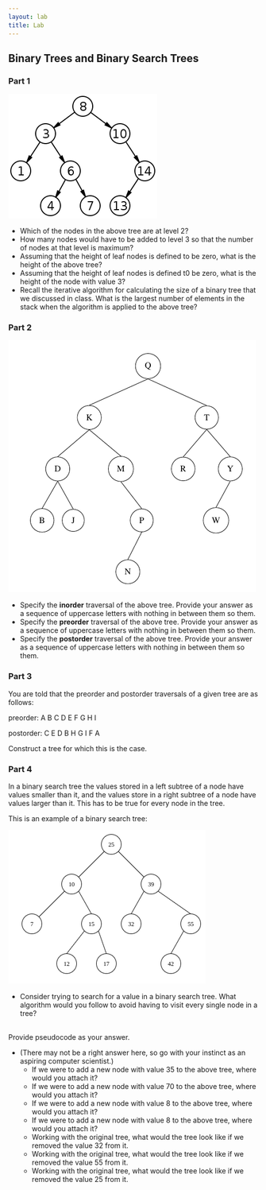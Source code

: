 ```yaml
---
layout: lab
title: Lab
---
```

<!--
<div class="lab-right" markdown="1">

__due date:__ 7 days from the time you start the lab or
LATEST_DATE
(whichever comes first)

__submission mode:__ group

</div>
-->
<main markdown="1" class="lab">

## Binary Trees and Binary Search Trees


### Part 1

![a tree](img/Binary_search_tree.png)

- Which of the nodes in the above tree are at level 2?
- How many nodes would have to be added to level 3 so that the number of nodes at that level is maximum?
- Assuming that the height of leaf nodes is defined to be zero, what is the height of the above tree?
- Assuming that the height of leaf nodes is defined t0 be zero, what is the height of the node with value 3?
- Recall the iterative algorithm for calculating the size of a binary tree that we discussed in class.
What is the largest number of elements in the stack when the algorithm is applied to the above tree?

### Part 2

![a tree](img/bst.png)

- Specify the __inorder__ traversal of the above tree.
Provide your answer as a sequence of uppercase letters with nothing in between them so them.
- Specify the __preorder__ traversal of the above tree.
Provide your answer as a sequence of uppercase letters with nothing in between them so them.
- Specify the __postorder__ traversal of the above tree.
Provide your answer as a sequence of uppercase letters with nothing in between them so them.

### Part 3

You are told that the preorder and postorder traversals of a given tree are as follows:

preorder: A B C D E F G H I

postorder: C E D B H G I F A

Construct a tree for which this is the case.

### Part 4

In a binary search tree the values stored in a left subtree of a node have values smaller than it, and the values store in a right subtree of a node have values larger than it.
This has to be true for every node in the tree.

This is an example of a binary search tree:


![a tree](img/bst1.png)

- Consider trying to search for a value in a binary search tree.
What algorithm would you follow to avoid having to visit every single node in a tree?
<br>
Provide pseudocode as your answer.


- (There may not be a right answer here, so go with your instinct as an aspiring computer scientist.)
  - If we were to add a new node with value 35 to the above tree, where would you attach it?
  - If we were to add a new node with value 70 to the above tree, where would you attach it?
  - If we were to add a new node with value 8 to the above tree, where would you attach it?
  - If we were to add a new node with value 8 to the above tree, where would you attach it?
  - Working with the original tree, what would the tree look like if we removed the value 32 from it.
  - Working with the original tree, what would the tree look like if we removed the value 55 from it.
  - Working with the original tree, what would the tree look like if we removed the value 25 from it.


















</main>
